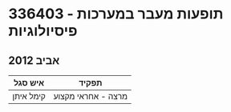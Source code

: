 # 336403 - תופעות מעבר במערכות פיסיולוגיות

## אביב 2012

| איש סגל | תפקיד |
| ---- | ---- |
| קימל איתן | מרצה - אחראי מקצוע |


